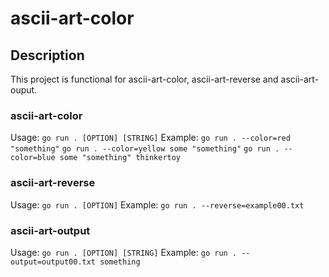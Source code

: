 # ascii-art-color

## Description

This project is functional for ascii-art-color, ascii-art-reverse and ascii-art-ouput. 

### ascii-art-color

Usage:
`go run . [OPTION] [STRING]`
Example:
`go run . --color=red "something"`
`go run . --color=yellow some "something"`
`go run . --color=blue some "something" thinkertoy`

### ascii-art-reverse

Usage: 
`go run . [OPTION]`
Example:
`go run . --reverse=example00.txt`

### ascii-art-output

Usage:
`go run . [OPTION] [STRING]`
Example:
`go run . --output=output00.txt something`
